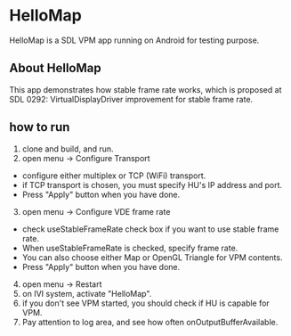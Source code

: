 # HelloMap
HelloMap is a SDL VPM app running on Android for testing purpose.

## About HelloMap
This app demonstrates how stable frame rate works, which is proposed at SDL 0292: VirtualDisplayDriver improvement for stable frame rate.

## how to run
1) clone and build, and run.
2) open menu -> Configure Transport
- configure either multiplex or TCP (WiFi) transport.
- if TCP transport is chosen, you must specify HU's IP address and port.
- Press "Apply" button when you have done.
3) open menu -> Configure VDE frame rate
- check useStableFrameRate check box if you want to use stable frame rate.
- When useStableFrameRate is checked, specify frame rate.
- You can also choose either Map or OpenGL Triangle for VPM contents.
- Press "Apply" button when you have done.
4) open menu -> Restart
5) on IVI system, activate "HelloMap".
6) if you don't see VPM started, you should check if HU is capable for VPM.
7) Pay attention to log area, and see how often onOutputBufferAvailable.
